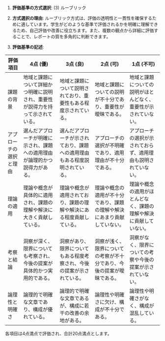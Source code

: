 1. **評価基準の方式選択**: (3) ルーブリック

2. **方式選択の理由**: ルーブリック方式は、評価の透明性と一貫性を確保するために適しています。学生がどのような基準で評価されるかを明確に理解できるため、自己評価や改善に役立ちます。また、複数の観点から詳細に評価することで、レポートの質を多角的に判断できます。

3. **評価基準の記述**:

| 評価項目           | 4点 (優)                                                                 | 3点 (良)                                                               | 2点 (可)                                                               | 1点 (不可)                                                             |
|--------------------|--------------------------------------------------------------------------|------------------------------------------------------------------------|------------------------------------------------------------------------|------------------------------------------------------------------------|
| 課題の背景         | 地域と課題について詳細かつ明確に説明され、重要性が説得力を持って示されている。 | 地域と課題について説明されており、重要性もある程度示されている。       | 地域と課題についての説明が不十分であり、重要性が曖昧である。           | 地域と課題についての説明がほとんどなく、重要性が示されていない。     |
| アプローチの選択と理由 | 選んだアプローチが明確に示され、課題への適用理由が論理的かつ説得力がある。   | 選んだアプローチが示されており、課題への適用理由もある程度説明されている。 | アプローチの選択が不明確であり、適用理由が不十分である。               | アプローチの選択が示されておらず、適用理由も説明されていない。       |
| 理論の適用         | 理論や概念が具体的に適用され、課題の理解や解決に大きく貢献している。         | 理論や概念が適用されており、課題の理解や解決にある程度貢献している。   | 理論や概念の適用が不十分であり、課題の理解や解決にあまり貢献していない。 | 理論や概念の適用がほとんどなく、課題の理解や解決に貢献していない。   |
| 考察と結論         | 洞察が深く、限界についても考察され、今後の提案が具体的かつ実用的である。     | 洞察があり、限界についてもある程度考察され、今後の提案が示されている。 | 洞察が浅く、限界についての考察が不十分であり、今後の提案が曖昧である。 | 洞察がなく、限界についての考察や今後の提案が示されていない。       |
| 論理性と明確さ     | 論理的で明確な文章であり、構成が優れている。                               | 論理的で明確な文章であるが、構成に若干の改善の余地がある。             | 論理性や明確さに欠け、構成が不十分である。                             | 論理性や明確さがなく、構成が混乱している。                           |

各項目は4点満点で評価され、合計20点満点とします。